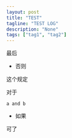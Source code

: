 ```yaml
---
layout: post
title: "TEST"
tagline: "TEST LOG"
description: "None"
tags: ["tag1", "tag2"]
---
```


最后

* 否则

这个规定

对于

    a and b

* 如果

可了
